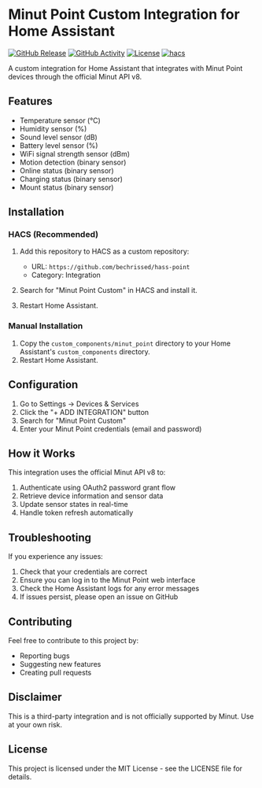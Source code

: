 # Minut Point Custom Integration for Home Assistant

[![GitHub Release][releases-shield]][releases]
[![GitHub Activity][commits-shield]][commits]
[![License][license-shield]](LICENSE)
[![hacs][hacsbadge]][hacs]

A custom integration for Home Assistant that integrates with Minut Point devices through the official Minut API v8.

## Features

- Temperature sensor (°C)
- Humidity sensor (%)
- Sound level sensor (dB)
- Battery level sensor (%)
- WiFi signal strength sensor (dBm)
- Motion detection (binary sensor)
- Online status (binary sensor)
- Charging status (binary sensor)
- Mount status (binary sensor)

## Installation

### HACS (Recommended)

1. Add this repository to HACS as a custom repository:
   - URL: `https://github.com/bechrissed/hass-point`
   - Category: Integration

2. Search for "Minut Point Custom" in HACS and install it.

3. Restart Home Assistant.

### Manual Installation

1. Copy the `custom_components/minut_point` directory to your Home Assistant's `custom_components` directory.
2. Restart Home Assistant.

## Configuration

1. Go to Settings -> Devices & Services
2. Click the "+ ADD INTEGRATION" button
3. Search for "Minut Point Custom"
4. Enter your Minut Point credentials (email and password)

## How it Works

This integration uses the official Minut API v8 to:
1. Authenticate using OAuth2 password grant flow
2. Retrieve device information and sensor data
3. Update sensor states in real-time
4. Handle token refresh automatically

## Troubleshooting

If you experience any issues:

1. Check that your credentials are correct
2. Ensure you can log in to the Minut Point web interface
3. Check the Home Assistant logs for any error messages
4. If issues persist, please open an issue on GitHub

## Contributing

Feel free to contribute to this project by:
- Reporting bugs
- Suggesting new features
- Creating pull requests

## Disclaimer

This is a third-party integration and is not officially supported by Minut. Use at your own risk.

## License

This project is licensed under the MIT License - see the LICENSE file for details.

[hass-point]: https://github.com/Bechrissed/hass-point/
[commits-shield]: https://img.shields.io/github/commit-activity/y/Bechrissed/hass-point.svg?style=for-the-badge
[commits]: https://github.com/Bechrissed/hass-point/commits/main
[hacs]: https://github.com/hacs/integration
[hacsbadge]: https://img.shields.io/badge/HACS-Default-41BDF5.svg?style=for-the-badge
[license-shield]: https://img.shields.io/github/license/Bechrissed/hass-point.svg?style=for-the-badge
[releases-shield]: https://img.shields.io/github/release/Bechrissed/hass-point.svg?style=for-the-badge
[releases]: https://github.com/Bechrissed/hass-point/releases
